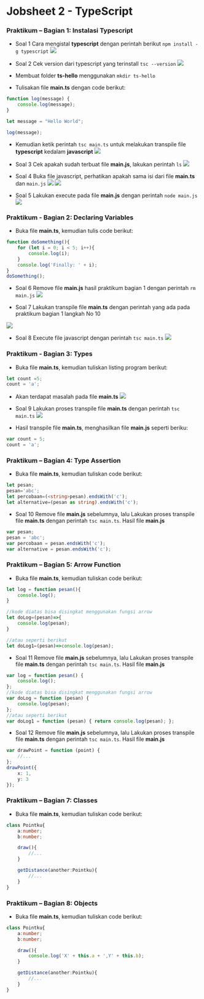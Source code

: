 # Jobsheet 2 - TypeScript

### Praktikum – Bagian 1: Instalasi Typescript

- Soal 1
Cara mengistal **typescript** dengan perintah berikut `npm install -g typescript`
![](image/js1/1.png)


- Soal 2
Cek version dari typescript yang terinstall `tsc --version`
![](image/js1/2.jpg)

- Membuat folder **ts-hello** menggunakan `mkdir ts-hello`
- Tulisakan file **main.ts** dengan code berikut:

```typescript
function log(message) {
    console.log(message);
}

let message = "Hello World";

log(message);
```

- Kemudian ketik perintah `tsc main.ts` untuk melakukan transpile file **typescript** kedalam **javascript**
![](image/js1/3l.jpg)

- Soal 3
Cek apakah sudah terbuat file **main.js**, lakukan perintah `ls`
![](image/js1/3js.jpg)


- Soal 4
Buka file javascript, perhatikan apakah sama isi dari file **main.ts** dan `main.js`
![](image/js1/4.jpg)
![](image/js1/4.1.jpg)


- Soal 5
Lakukan execute pada file **main.js** dengan perintah `node main.js`
![](image/js1/5.jpg)


### Praktikum - Bagian 2: Declaring Variables
- Buka file **main.ts**, kemudian tulis code berikut:
```typescript
function doSomething(){
    for (let i = 0; i < 5; i++){
        console.log(i);
    }
    console.log('Finally: ' + i);
}
doSomething();
```


- Soal 6
Remove file **main.js** hasil praktikum bagian 1 dengan perintah `rm main.js`
![](image/js1/6.jpg)


- Soal 7
Lakukan transpile file **main.ts** dengan perintah yang ada pada praktikum bagian 1 langkah No 10

![](image/js1/3js.jpg)

- Soal 8
Execute file javascript dengan perintah `tsc main.ts`
![](image/js1/8.jpg)

### Praktikum - Bagian 3: Types
- Buka file **main.ts**, kemudian tuliskan listing program berikut:
```typescript
let count =5;
count = 'a';
```

- Akan terdapat masalah pada file **main.ts**
![](image/js1/9.jpg)

- Soal 9
Lakukan proses transpile file **main.ts** dengan perintah `tsc main.ts` 
![](image/js1/9.1.jpg)

- Hasil transpile file **main.ts**, menghasilkan file **main.js** seperti beriku:
```typescript
var count = 5;
count = 'a'; 
```

### Praktikum – Bagian 4: Type Assertion

- Buka file **main.ts**, kemudian tuliskan code berikut:
```typescript
let pesan;
pesan='abc';
let percobaan=(<string>pesan).endsWith('c');
let alternative=(pesan as string).endsWith('c');
```

- Soal 10
Remove file **main.js** sebelumnya, lalu Lakukan proses transpile file **main.ts** dengan perintah `tsc main.ts`. Hasil file **main.js**
```typescript
var pesan;
pesan = 'abc';
var percobaan = pesan.endsWith('c');
var alternative = pesan.endsWith('c');
```

### Praktikum – Bagian 5: Arrow Function

- Buka file **main.ts**, kemudian tuliskan code berikut:

```typescript
let log = function pesan(){
    console.log();
}

//kode diatas bisa disingkat menggunakan fungsi arrow
let doLog=(pesan)=>{
    console.log(pesan);
}

//atau seperti berikut
let doLog1=(pesan)=>console.log(pesan);
```

- Soal 11
Remove file **main.js** sebelumnya, lalu Lakukan proses transpile file **main.ts** dengan perintah `tsc main.ts`. Hasil file **main.js**
```typescript
var log = function pesan() {
    console.log();
};
//kode diatas bisa disingkat menggunakan fungsi arrow
var doLog = function (pesan) {
    console.log(pesan);
};
//atau seperti berikut
var doLog1 = function (pesan) { return console.log(pesan); };
```

- Soal 12
Remove file **main.js** sebelumnya, lalu Lakukan proses transpile file **main.ts** dengan perintah `tsc main.ts`. Hasil file **main.js**
```typescript
var drawPoint = function (point) {
    //...
};
drawPoint({
    x: 1,
    y: 3
});
```

### Praktikum – Bagian 7: Classes

- Buka file **main.ts**, kemudian tuliskan code berikut:
```typescript
class Pointku{
    a:number;
    b:number;

    draw(){
        //...
    }

    getDistance(another:Pointku){
        //...
    }
}
```

### Praktikum – Bagian 8: Objects

- Buka file **main.ts**, kemudian tuliskan code berikut:
```typescript
class Pointku{
    a:number;
    b:number;

    draw(){
        console.log('X' + this.a + ',Y' + this.b);
    }

    getDistance(another:Pointku){
        //...
    }
}
```